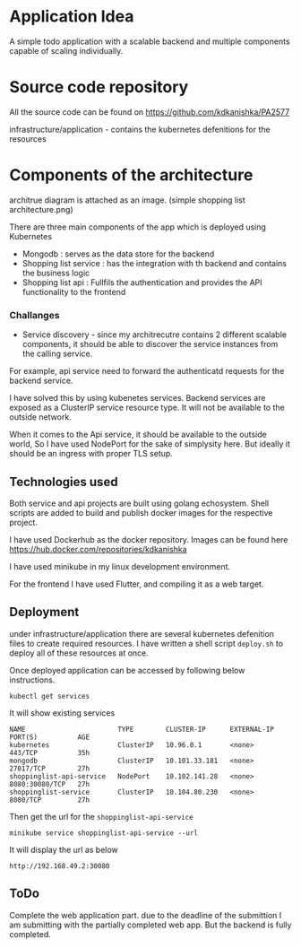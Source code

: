 # Application Idea

A simple todo application with a scalable backend  and multiple components capable of scaling individually.

# Source code repository
All the source code can be found on https://github.com/kdkanishka/PA2577

infrastructure/application - contains the kubernetes defenitions for the resources

# Components of the architecture
architrue diagram is attached as an image. (simple shopping list architecture.png)

There are three main components of the app which is deployed using Kubernetes 

 - Mongodb : serves as the data store for the backend
 - Shopping list service : has the integration with th backend and contains the business logic
 - Shopping list api : Fullfils the authentication and provides the API functionality to the frontend

 ### Challanges
 - Service discovery - since my architrecutre contains 2 different scalable components, it should be able to discover the service instances from the calling service.

 For example, api service need to forward the authenticatd requests for the backend service. 

 I have solved this by using kubenetes services. Backend services are exposed as a ClusterIP service resource type. It will not be available to the outside network.

 When it comes to the Api service, it should be available to the outside world, So I have used NodePort for the sake of simplysity here. But ideally it should be an ingress with proper TLS setup.

## Technologies used

Both service and api projects are built using golang echosystem. Shell scripts are added to build and publish docker images for the respective project. 

I have used Dockerhub as the docker repository.
Images can be found here https://hub.docker.com/repositories/kdkanishka

I have used minikube in my linux development environment.

For the frontend I have used Flutter, and compiling it as a web target.

## Deployment

under infrastructure/application there are several kubernetes defenition files to create required resources.
I have written a shell script `deploy.sh` to deploy all of these resources at once.

Once deployed application can be accessed by following below instructions.

    kubectl get services

It will show existing services

    NAME                       TYPE        CLUSTER-IP      EXTERNAL-IP   PORT(S)          AGE
    kubernetes                 ClusterIP   10.96.0.1       <none>        443/TCP          35h
    mongodb                    ClusterIP   10.101.33.181   <none>        27017/TCP        27h
    shoppinglist-api-service   NodePort    10.102.141.28   <none>        8080:30080/TCP   27h
    shoppinglist-service       ClusterIP   10.104.80.230   <none>        8080/TCP         27h

Then get the url  for the `shoppinglist-api-service` 

    minikube service shoppinglist-api-service --url
It will display the url as below

    http://192.168.49.2:30080

## ToDo
Complete the web application part. due to the deadline of the submittion I am submitting with the partially completed web app. But the backend is fully completed.


